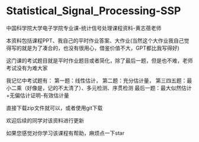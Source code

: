 # Statistical_Signal_Processing-SSP
中国科学院大学电子学院专业课-统计信号处理课程资料-黄志蓓老师

本资料包括课程PPT、我自己的平时作业答案、大作业(当然这个大作业我自己觉得写的就是为了凑合的，也没有很用心，借鉴价值不大，GPT都比我写得好)

这门课的考试题目就是平时作业题目或者简化，除了最后一题，但是也不难，老师考试没有为难大家

我记忆中考试题有：
第一题：线性估计，
第二题：充分估计量，
第三四五题：最小二乘（好像是，记的不太清了）、多元检测、序贯检测
最后一题：最大似然估计+无偏估计证明-有效估计量

直接下载zip文件就可以，或者使用git下载

欢迎后续的同学对该资料进行更新

如果您感觉对你学习该课程有帮助，麻烦点一下star
